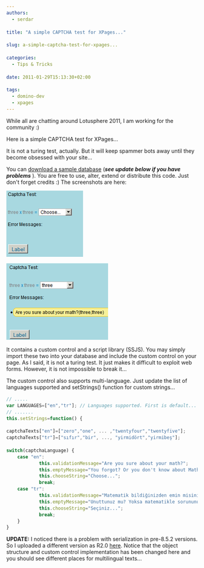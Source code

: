 ```yaml
---
authors:
  - serdar

title: "A simple CAPTCHA test for XPages..."

slug: a-simple-captcha-test-for-xpages...

categories:
  - Tips & Tricks

date: 2011-01-29T15:13:30+02:00

tags:
  - domino-dev
  - xpages
---
```


While all are chatting around Lotusphere 2011, I am working for the community :)

Here is a simple CAPTCHA test for XPages...
<!-- more -->
It is not a turing test, actually. But it will keep spammer bots away until they become obsessed with your site...

You can [download a sample database](http://www.developi.com/_files/CaptchaSample.zip) (***see update below if you have problems*** ). You are free to use, alter, extend or distribute this code. Just don't forget credits :) The screenshots are here:

![Image:A simple CAPTCHA test for XPages...](../../images/imported/a-simple-captcha-test-for-xpages-M2.gif)

![Image:A simple CAPTCHA test for XPages...](../../images/imported/a-simple-captcha-test-for-xpages-M3.gif)

It contains a custom control and a script library (SSJS). You may simply import these two into your database and include the custom control on your page. As I said, it is not a turing test. It just makes it difficult to exploit web forms. However, it is not impossible to break it...

The custom control also supports multi-language. Just update the list of languages supported and setStrings() function for custom strings...

```js
// .....
var LANGUAGES=["en","tr"]; // Languages supported. First is default...
// .......
this.setStrings=function() {

captchaTexts["en"]=["zero","one", ... ,"twentyfour","twentyfive"];
captchaTexts["tr"]=["sıfır","bir", ..., "yirmidört","yirmibeş"];

switch(captchaLanguage) {
    case "en":
            this.validationMessage="Are you sure about your math?";
            this.emptyMessage="You forgot? Or you don't know about Math...";
            this.chooseString="Choose...";
            break;
    case "tr":
            this.validationMessage="Matematik bildiğinizden emin misiniz?";
            this.emptyMessage="Unuttunuz mu? Yoksa matematikle sorununuz mu var?";
            this.chooseString="Seçiniz...";
            break;                
    }                
}
```


**UPDATE:**
I noticed there is a problem with serialization in pre-8.5.2 versions. So I uploaded a different version as R2.0 [here](http://www.developi.com/_files/CaptchaSample_R2.0_201105.zip). Notice that the object structure and custom control implementation has been changed here and you should see different places for multilingual texts...

